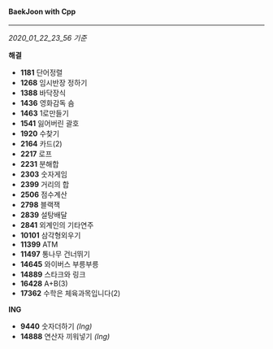 #### BaekJoon with Cpp
___

*2020_01_22_23_56 기준*

**해결**

* __1181__ 단어정렬
* __1268__ 임시반장 정하기
* __1388__ 바닥장식
* __1436__ 영화감독 숌
* __1463__ 1로만들기
* __1541__ 잃어버린 괄호
* __1920__ 수찾기
* __2164__ 카드(2)
* __2217__ 로프
* __2231__ 분해합
* __2303__ 숫자게임
* __2399__ 거리의 합
* __2506__ 점수계산
* __2798__ 블랙잭
* __2839__ 설탕배달
* __2841__ 외계인의 기타연주
* __10101__ 삼각형외우기
* __11399__ ATM
* __11497__ 통나무 건너뛰기
* __14645__ 와이버스 부릉부릉
* __14889__ 스타크와 링크
* __16428__ A+B(3)
* __17362__ 수학은 체육과목입니다(2)

**ING**

* __9440__ 숫자더하기 _(Ing)_
* __14888__ 연산자 끼워넣기 _(Ing)_